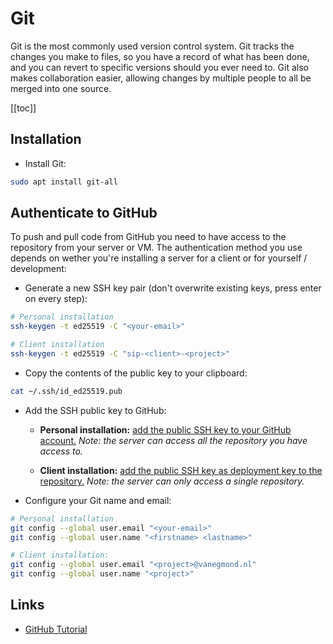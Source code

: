 # Git

Git is the most commonly used version control system. Git tracks the changes you make to files, so you have a record of what has been done, and you can revert to specific versions should you ever need to. Git also makes collaboration easier, allowing changes by multiple people to all be merged into one source. 

[[toc]]

## Installation

* Install Git:

```bash
sudo apt install git-all
```

## Authenticate to GitHub

To push and pull code from GitHub you need to have access to the repository from your server or VM. The authentication method you use depends on wether you're installing a server for a client or for yourself / development:

* Generate a new SSH key pair (don't overwrite existing keys, press enter on every step):

```bash
# Personal installation
ssh-keygen -t ed25519 -C "<your-email>"

# Client installation
ssh-keygen -t ed25519 -C "sip-<client>-<project>"
```

* Copy the contents of the public key to your clipboard:

```bash
cat ~/.ssh/id_ed25519.pub
```

* Add the SSH public key to GitHub:
   * **Personal installation:** [add the public SSH key to your GitHub account.](https://docs.github.com/en/github/authenticating-to-github/connecting-to-github-with-ssh/adding-a-new-ssh-key-to-your-github-account) _Note: the server can access all the repository you have access to._

   * **Client installation:** [add the public SSH key as deployment key to the  repository.](https://docs.github.com/en/developers/overview/managing-deploy-keys#deploy-keys) _Note: the server can only access a single repository._

* Configure your Git name and email:

```bash
# Personal installation
git config --global user.email "<your-email>"
git config --global user.name "<firstname> <lastname>"

# Client installation:
git config --global user.email "<project>@vanegmond.nl"
git config --global user.name "<project>"
```

## Links

* [GitHub Tutorial](https://guides.github.com/activities/hello-world/)
